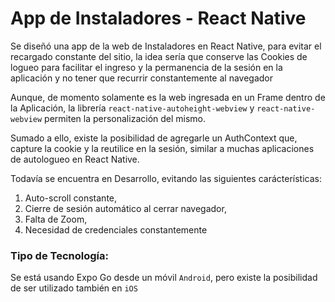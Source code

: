 # App de Instaladores - React Native
Se diseñó una app de la web de Instaladores en React Native, para evitar el recargado constante del sitio, la idea sería que conserve las Cookies de logueo para facilitar el ingreso y la permanencia de la sesión en la aplicación y no tener que recurrir constantemente al navegador

Aunque, de momento solamente es la web ingresada en un Frame dentro de la Aplicación, la librería `react-native-autoheight-webview` y `react-native-webview` permiten la personalización del mismo.

Sumado a ello, existe la posibilidad de agregarle un AuthContext que, capture la cookie y la reutilice en la sesión, similar a muchas aplicaciones de autologueo en React Native.

Todavía se encuentra en Desarrollo, evitando las siguientes carácterísticas:

1. Auto-scroll constante,
2. Cierre de sesión automático al cerrar navegador,
3. Falta de Zoom,
4. Necesidad de credenciales constantemente

### Tipo de Tecnología:
Se está usando Expo Go desde un móvil `Android`, pero existe la posibilidad de ser utilizado también en `iOS`
